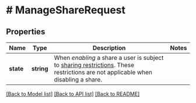 # # ManageShareRequest

## Properties

Name | Type | Description | Notes
------------ | ------------- | ------------- | -------------
**state** | **string** | When _enabling_ a share a user is subject to [sharing restrictions](https://support.airtable.com/docs/workspace-sharing-restrictions). These restrictions are not applicable when disabling a share. |

[[Back to Model list]](../../README.md#models) [[Back to API list]](../../README.md#endpoints) [[Back to README]](../../README.md)
